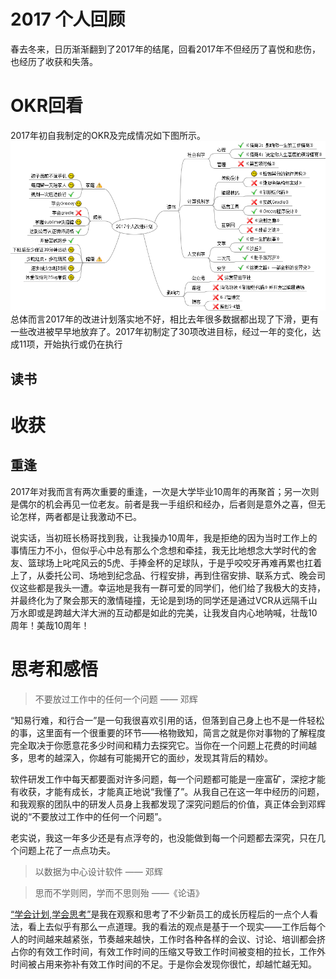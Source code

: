 2017 个人回顾
=============

春去冬来，日历渐渐翻到了2017年的结尾，回看2017年不但经历了喜悦和悲伤，也经历了收获和失落。

# OKR回看

2017年初自我制定的OKR及完成情况如下图所示。
![img=personalplan2017](https://github.com/hxfirefox/blog/blob/master/record/personal_plan_2017.png)
总体而言2017年的改进计划落实地不好，相比去年很多数据都出现了下滑，更有一些改进被早早地放弃了。2017年初制定了30项改进目标，经过一年的变化，达成11项，开始执行或仍在执行

## 读书

# 收获
## 重逢

2017年对我而言有两次重要的重逢，一次是大学毕业10周年的再聚首；另一次则是偶尔的机会再见一位老友。前者是我一手组织和经办，后者则是意外之喜，但无论怎样，两者都是让我激动不已。

说实话，当初班长杨哥找到我，让我操办10周年，我是拒绝的因为当时工作上的事情压力不小，但似乎心中总有那么个念想和牵挂，我无比地想念大学时代的舍友、篮球场上叱咤风云的5虎、手捧金杯的足球队，于是乎咬咬牙再难再累也扛着上了，从委托公司、场地到纪念品、行程安排，再到住宿安排、联系方式、晚会司仪这些都是我头一遭。幸运地是我有一群可爱的同学们，他们给了我极大的支持，并最终化为了聚会那天的激情碰撞，无论是到场的同学还是通过VCR从远隔千山万水即或是跨越大洋大洲的互动都是如此的完美，让我发自内心地呐喊，壮哉10周年！美哉10周年！

# 思考和感悟

> 不要放过工作中的任何一个问题 —— 邓辉

“知易行难，和行合一”是一句我很喜欢引用的话，但落到自己身上也不是一件轻松的事，这里面有一个很重要的环节——格物致知，简言之就是你对事物的了解程度完全取决于你愿意花多少时间和精力去探究它。当你在一个问题上花费的时间越多，思考的越深入，你越有可能揭开它的面纱，发现其背后的精妙。

软件研发工作中每天都要面对许多问题，每一个问题都可能是一座富矿，深挖才能有收获，才能有成长，才能真正地说“我懂了”。从我自己在这一年中经历的问题，和我观察的团队中的研发人员身上我都发现了深究问题后的价值，真正体会到邓辉说的“不要放过工作中的任何一个问题”。

老实说，我这一年多少还是有点浮夸的，也没能做到每一个问题都去深究，只在几个问题上花了一点点功夫。

> 以数据为中心设计软件 —— 邓辉

> 思而不学则罔，学而不思则殆 ——《论语》

[“学会计划,学会思考”](https://github.com/hxfirefox/blog/blob/master/TDD/learning%20plan%20and%20learning%20think.md)是我在观察和思考了不少新员工的成长历程后的一点个人看法，看上去似乎有那么一点道理。我的看法的观点是基于一个现实——工作后每个人的时间越来越紧张，节奏越来越快，工作时各种各样的会议、讨论、培训都会挤占你的有效工作时间，有效工作时间的压缩又导致工作时间被变相的拉长，工作外时间被占用来弥补有效工作时间的不足。于是你会发现你很忙，却越忙越无知。
